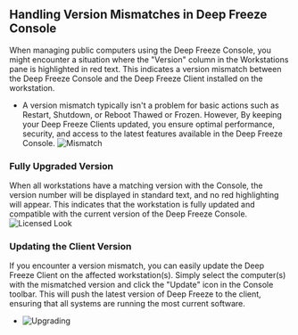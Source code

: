 ## Handling Version Mismatches in Deep Freeze Console

When managing public computers using the Deep Freeze Console, you might encounter a situation where the "Version" column in the Workstations pane is highlighted in red text. This indicates a version mismatch between the Deep Freeze Console and the Deep Freeze Client installed on the workstation.
- A version mismatch typically isn't a problem for basic actions such as Restart, Shutdown, or Reboot Thawed or Frozen. However, By keeping your Deep Freeze Clients updated, you ensure optimal performance, security, and access to the latest features available in the Deep Freeze Console.
![Mismatch](https://github.com/user-attachments/assets/ededaaf3-df2e-4d8d-be2a-88eba51f7391)


### Fully Upgraded Version

When all workstations have a matching version with the Console, the version number will be displayed in standard text, and no red highlighting will appear. This indicates that the workstation is fully updated and compatible with the current version of the Deep Freeze Console.
![Licensed Look](https://github.com/user-attachments/assets/65369e47-06ad-49f1-a037-d0e32cb1a3ff)


### Updating the Client Version

If you encounter a version mismatch, you can easily update the Deep Freeze Client on the affected workstation(s). Simply select the computer(s) with the mismatched version and click the "Update" icon in the Console toolbar. This will push the latest version of Deep Freeze to the client, ensuring that all systems are running the most current software.
- ![Upgrading](https://github.com/user-attachments/assets/76d52119-8e54-4e92-a5f4-c13508966d6d)
